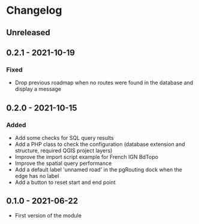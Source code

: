 # Changelog

## Unreleased

## 0.2.1 - 2021-10-19

### Fixed

* Drop previous roadmap when no routes were found in the database and display a message

## 0.2.0 - 2021-10-15

### Added

* Add some checks for SQL query results
* Add a PHP class to check the configuration (database extension and structure, required QGIS project layers)
* Improve the import script example for French IGN BdTopo
* Improve the spatial query performance
* Add a default label 'unnamed road' in the pgRouting dock when the edge has no label
* Add a button to reset start and end point

## 0.1.0 - 2021-06-22

* First version of the module
